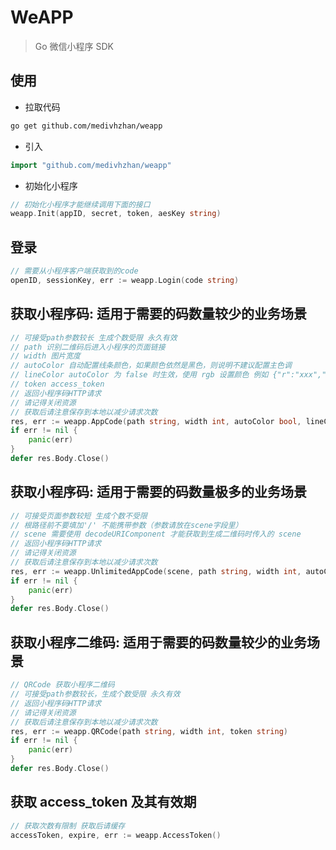 # WeAPP

> Go 微信小程序 SDK

## 使用

- 拉取代码

```sh
go get github.com/medivhzhan/weapp
```

- 引入

```go
import "github.com/medivhzhan/weapp"
```

- 初始化小程序

```go
// 初始化小程序才能继续调用下面的接口
weapp.Init(appID, secret, token, aesKey string)
```

## 登录

```go
// 需要从小程序客户端获取到的code
openID, sessionKey, err := weapp.Login(code string)
```

## 获取小程序码: 适用于需要的码数量较少的业务场景

```go
// 可接受path参数较长 生成个数受限 永久有效
// path 识别二维码后进入小程序的页面链接
// width 图片宽度
// autoColor 自动配置线条颜色，如果颜色依然是黑色，则说明不建议配置主色调
// lineColor autoColor 为 false 时生效，使用 rgb 设置颜色 例如 {"r":"xxx","g":"xxx","b":"xxx"},十进制表示
// token access_token
// 返回小程序码HTTP请求
// 请记得关闭资源
// 获取后请注意保存到本地以减少请求次数
res, err := weapp.AppCode(path string, width int, autoColor bool, lineColor, accessToken string)
if err != nil {
    panic(err)
}
defer res.Body.Close()
```

## 获取小程序码: 适用于需要的码数量极多的业务场景

```go
// 可接受页面参数较短 生成个数不受限
// 根路径前不要填加'/' 不能携带参数（参数请放在scene字段里）
// scene 需要使用 decodeURIComponent 才能获取到生成二维码时传入的 scene
// 返回小程序码HTTP请求
// 请记得关闭资源
// 获取后请注意保存到本地以减少请求次数
res, err := weapp.UnlimitedAppCode(scene, path string, width int, autoColor bool, lineColor, accessToken string)
if err != nil {
    panic(err)
}
defer res.Body.Close()
```

## 获取小程序二维码: 适用于需要的码数量较少的业务场景

```go
// QRCode 获取小程序二维码
// 可接受path参数较长，生成个数受限 永久有效
// 返回小程序码HTTP请求
// 请记得关闭资源
// 获取后请注意保存到本地以减少请求次数
res, err := weapp.QRCode(path string, width int, token string)
if err != nil {
    panic(err)
}
defer res.Body.Close()
```

## 获取 access_token 及其有效期

```go
// 获取次数有限制 获取后请缓存
accessToken, expire, err := weapp.AccessToken()
```